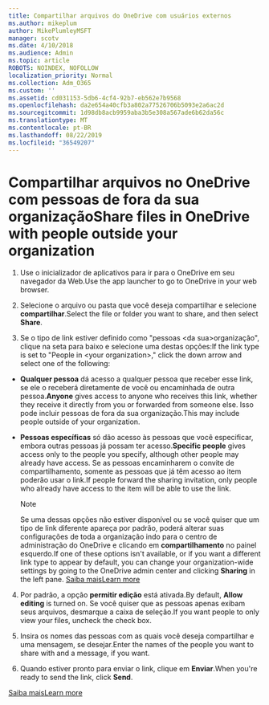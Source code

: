 ```yaml
---
title: Compartilhar arquivos do OneDrive com usuários externos
ms.author: mikeplum
author: MikePlumleyMSFT
manager: scotv
ms.date: 4/10/2018
ms.audience: Admin
ms.topic: article
ROBOTS: NOINDEX, NOFOLLOW
localization_priority: Normal
ms.collection: Adm_O365
ms.custom: ''
ms.assetid: cd031153-5db6-4cf4-92b7-eb562e7b9568
ms.openlocfilehash: da2e654a40cfb3a802a77526706b5093e2a6ac2d
ms.sourcegitcommit: 1d98db8acb9959aba3b5e308a567ade6b62da56c
ms.translationtype: MT
ms.contentlocale: pt-BR
ms.lasthandoff: 08/22/2019
ms.locfileid: "36549207"
---
```

# <a name="share-files-in-onedrive-with-people-outside-your-organization"></a><span data-ttu-id="18cbe-102">Compartilhar arquivos no OneDrive com pessoas de fora da sua organização</span><span class="sxs-lookup"><span data-stu-id="18cbe-102">Share files in OneDrive with people outside your organization</span></span>

1. <span data-ttu-id="18cbe-103">Use o inicializador de aplicativos para ir para o OneDrive em seu navegador da Web.</span><span class="sxs-lookup"><span data-stu-id="18cbe-103">Use the app launcher to go to OneDrive in your web browser.</span></span> 
    
2. <span data-ttu-id="18cbe-104">Selecione o arquivo ou pasta que você deseja compartilhar e selecione **compartilhar**.</span><span class="sxs-lookup"><span data-stu-id="18cbe-104">Select the file or folder you want to share, and then select **Share**.</span></span> 
    
3. <span data-ttu-id="18cbe-105">Se o tipo de link estiver definido como "pessoas \<da sua\>organização", clique na seta para baixo e selecione uma destas opções:</span><span class="sxs-lookup"><span data-stu-id="18cbe-105">If the link type is set to "People in \<your organization\>," click the down arrow and select one of the following:</span></span> 
    
  - <span data-ttu-id="18cbe-106">**Qualquer pessoa** dá acesso a qualquer pessoa que receber esse link, se ele o receberá diretamente de você ou encaminhada de outra pessoa.</span><span class="sxs-lookup"><span data-stu-id="18cbe-106">**Anyone** gives access to anyone who receives this link, whether they receive it directly from you or forwarded from someone else.</span></span> <span data-ttu-id="18cbe-107">Isso pode incluir pessoas de fora da sua organização.</span><span class="sxs-lookup"><span data-stu-id="18cbe-107">This may include people outside of your organization.</span></span> 
    
  - <span data-ttu-id="18cbe-108">**Pessoas específicas** só dão acesso às pessoas que você especificar, embora outras pessoas já possam ter acesso.</span><span class="sxs-lookup"><span data-stu-id="18cbe-108">**Specific people** gives access only to the people you specify, although other people may already have access.</span></span> <span data-ttu-id="18cbe-109">Se as pessoas encaminharem o convite de compartilhamento, somente as pessoas que já têm acesso ao item poderão usar o link.</span><span class="sxs-lookup"><span data-stu-id="18cbe-109">If people forward the sharing invitation, only people who already have access to the item will be able to use the link.</span></span> 
    
    > [!NOTE]
    > <span data-ttu-id="18cbe-110">Se uma dessas opções não estiver disponível ou se você quiser que um tipo de link diferente apareça por padrão, poderá alterar suas configurações de toda a organização indo para o centro de administração do OneDrive e clicando em **compartilhamento** no painel esquerdo.</span><span class="sxs-lookup"><span data-stu-id="18cbe-110">If one of these options isn't available, or if you want a different link type to appear by default, you can change your organization-wide settings by going to the OneDrive admin center and clicking **Sharing** in the left pane.</span></span> [<span data-ttu-id="18cbe-111">Saiba mais</span><span class="sxs-lookup"><span data-stu-id="18cbe-111">Learn more</span></span>](https://go.microsoft.com/fwlink/?linkid=871961)
  
4. <span data-ttu-id="18cbe-112">Por padrão, a opção **permitir edição** está ativada.</span><span class="sxs-lookup"><span data-stu-id="18cbe-112">By default, **Allow editing** is turned on.</span></span> <span data-ttu-id="18cbe-113">Se você quiser que as pessoas apenas exibam seus arquivos, desmarque a caixa de seleção.</span><span class="sxs-lookup"><span data-stu-id="18cbe-113">If you want people to only view your files, uncheck the check box.</span></span> 
    
5. <span data-ttu-id="18cbe-114">Insira os nomes das pessoas com as quais você deseja compartilhar e uma mensagem, se desejar.</span><span class="sxs-lookup"><span data-stu-id="18cbe-114">Enter the names of the people you want to share with and a message, if you want.</span></span>
    
6. <span data-ttu-id="18cbe-115">Quando estiver pronto para enviar o link, clique em **Enviar**.</span><span class="sxs-lookup"><span data-stu-id="18cbe-115">When you're ready to send the link, click **Send**.</span></span> 
    
[<span data-ttu-id="18cbe-116">Saiba mais</span><span class="sxs-lookup"><span data-stu-id="18cbe-116">Learn more</span></span>](https://go.microsoft.com/fwlink/?linkid=871861)
  

